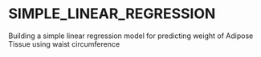 # SIMPLE_LINEAR_REGRESSION
Building a simple linear regression model for predicting weight of Adipose Tissue using waist circumference
